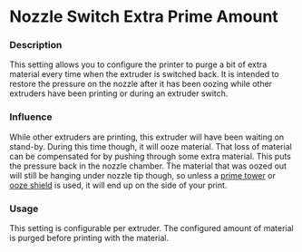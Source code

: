 Nozzle Switch Extra Prime Amount
====
### **Description**
This setting allows you to configure the printer to purge a bit of extra material every time when the extruder is switched back. It is intended to restore the pressure on the nozzle after it has been oozing while other extruders have been printing or during an extruder switch.

### **Influence**
While other extruders are printing, this extruder will have been waiting on stand-by. During this time though, it will ooze material. That loss of material can be compensated for by pushing through some extra material. This puts the pressure back in the nozzle chamber. The material that was oozed out will still be hanging under nozzle tip though, so unless a [prime tower](prime_tower_enable.md) or [ooze shield](ooze_shield_enabled.md) is used, it will end up on the side of your print. 

### **Usage**
This setting is configurable per extruder. The configured amount of material is purged before printing with the material.

